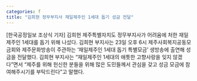 ```yaml
---
categories: f
title: "김희현 정무부지사 재일제주인 1세대 돕기 성금 전달"
---
```

[한국공정일보 조상식 기자] 김희현 제주특별자치도 정무부지사가 어려움에 처한 재일제주인 1세대를 돕기 위해 나섰다. 김희현 부지사는 23일 오후 6시 제주사회복지공동모금회와 제주문화방송이 주관하는 ‘재일제주인 1세대 돕기 특별모금’ 생방송에 출연해 성금을 전달했다. 김희현 부지사는 “재일제주인 1세대의 애틋한 고향사랑을 잊지 않겠다”면서 “제주를 위해 헌신한 분들을 위해 많은 도민들께서 관심을 갖고 성금 모금에 참여해주시기를 부탁드린다”고 말했다.